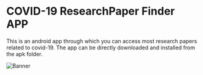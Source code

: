 # COVID-19 ResearchPaper Finder APP
This is an android app through which you can access most research papers related to covid-19. 
The app can be directly downloaded and installed from the apk folder.

![Banner]("https://raw.githubusercontent.com/sarthak815/COVID-19-ResearchPaper-Finder/master/Feature_Graphic_XORsearch.png")
